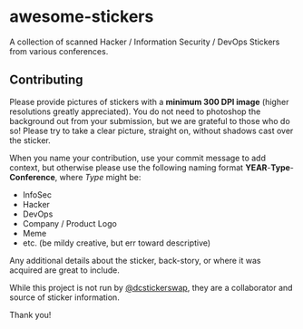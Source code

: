 # awesome-stickers
A collection of scanned Hacker / Information Security / DevOps Stickers from various conferences.

## Contributing
Please provide pictures of stickers with a **minimum 300 DPI image** (higher resolutions greatly appreciated). You do not need to photoshop the background out from your submission, but we are grateful to those who do so! Please try to take a clear picture, straight on, without shadows cast over the sticker.

When you name your contribution, use your commit message to add context, but otherwise please use the following naming format **YEAR**-**Type**-**Conference**, where *Type* might be:
- InfoSec
- Hacker
- DevOps
- Company / Product Logo
- Meme
- etc. (be mildy creative, but err toward descriptive)

Any additional details about the sticker, back-story, or where it was acquired are great to include.

While this project is not run by [@dcstickerswap](https://twitter.com/dcstickerswap), they are a collaborator and source of sticker information.

Thank you!
